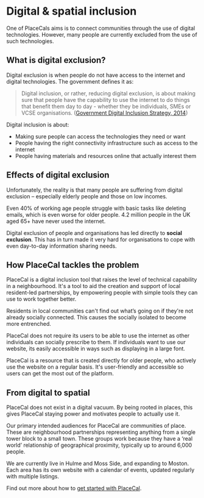 # Digital & spatial inclusion

One of PlaceCals aims is to connect communities through the use of digital technologies. However, many people are currently excluded from the use of such technologies.

## What is digital exclusion?

Digital exclusion is when people do not have access to the internet and digital technologies. The government defines it as:

> Digital inclusion, or rather, reducing digital exclusion, is about making sure that people have the capability to use the internet to do things that benefit them day to day - whether they be individuals, SMEs or VCSE organisations. ([Government Digital Inclusion Strategy, 2014](https://www.gov.uk/government/publications/government-digital-inclusion-strategy/government-digital-inclusion-strategy))

Digital inclusion is about:

* Making sure people can access the technologies they need or want
* People having the right connectivity infrastructure such as access to the internet
* People having materials and resources online that actually interest them

## Effects of digital exclusion

Unfortunately, the reality is that many people are suffering from digital exclusion – especially elderly people and those on low incomes.

Even 40% of working age people struggle with basic tasks like deleting emails, which is even worse for older people. 4.2 million people in the UK aged 65+ have never used the internet.

Digital exclusion of people and organisations has led directly to **social exclusion**. This has in turn made it very hard for organisations to cope with even day-to-day information sharing needs.

## How PlaceCal tackles the problem

PlaceCal is a digital inclusion tool that raises the level of technical capability in a neighbourhood. It's a tool to aid the creation and support of local resident-led partnerships, by empowering people with simple tools they can use to work together better.

Residents in local communities can't find out what’s going on if they're not already socially connected. This causes the socially isolated to become more entrenched.

PlaceCal does not require its users to be able to use the internet as other individuals can socially prescribe to them. If individuals want to use our website, its easily accessible in ways such as displaying in a large font.

PlaceCal is a resource that is created directly for older people, who actively use the website on a regular basis. It's user-friendly and accessible so users can get the most out of the platform.

## From digital to spatial

PlaceCal does not exist in a digital vacuum. By being rooted in places, this gives PlaceCal staying power and motivates people to actually use it.

Our primary intended audiences for PlaceCal are communities of place. These are neighbourhood partnerships representing anything from a single tower block to a small town. These groups work because they have a ‘real world’ relationship of geographical proximity, typically up to around 6,000 people.

We are currently live in Hulme and Moss Side, and expanding to Moston. Each area has its own website with a calendar of events, updated regularly with multiple listings.

Find out more about how to [get started with PlaceCal](/commissioners/getting-started.md). 
